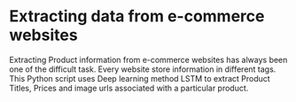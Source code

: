 # Extracting data from e-commerce websites

Extracting Product information from e-commerce websites has always been one of the difficult task. Every website store information in different tags. This Python script uses Deep learning method LSTM to extract Product Titles, Prices and image urls associated with a particular product. 
